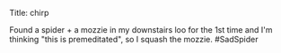 Title: chirp

Found a spider + a mozzie in my downstairs loo for the 1st time and I'm thinking "this is premeditated", so I squash the mozzie. #SadSpider
